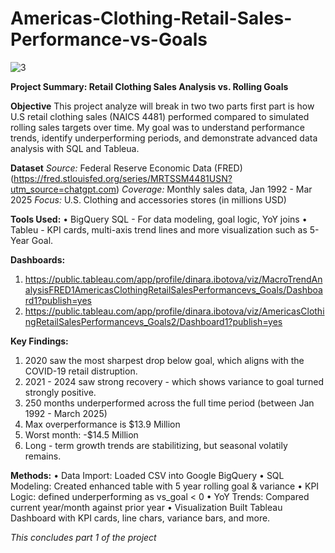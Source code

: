 # Americas-Clothing-Retail-Sales-Performance-vs-Goals

![3](https://github.com/user-attachments/assets/a88db114-711e-4299-907f-b13f5312aedd)

**Project Summary: Retail Clothing Sales Analysis vs. Rolling Goals**

**Objective**
This project analyze will break in two two parts first part is how U.S retail clothing sales (NAICS 4481) performed compared to simulated rolling sales targets over time. My goal was to understand performance trends, identify underperforming periods, and demonstrate advanced data analysis with SQL and Tableua.

**Dataset**
*Source:* Federal Reserve Economic Data (FRED) (https://fred.stlouisfed.org/series/MRTSSM4481USN?utm_source=chatgpt.com)
*Coverage:* Monthly sales data, Jan 1992 - Mar 2025
*Focus:* U.S. Clothing and accessories stores (in millions USD)

**Tools Used:**
• BigQuery SQL - For data modeling, goal logic, YoY joins
• Tableu - KPI cards, multi-axis trend lines and more visualization such as 5-Year Goal.

**Dashboards:**
1. https://public.tableau.com/app/profile/dinara.ibotova/viz/MacroTrendAnalysisFRED1AmericasClothingRetailSalesPerformancevs_Goals/Dashboard1?publish=yes
2.  https://public.tableau.com/app/profile/dinara.ibotova/viz/AmericasClothingRetailSalesPerformancevs_Goals2/Dashboard1?publish=yes

**Key Findings:**
1. 2020 saw the most sharpest drop below goal, which aligns with the COVID-19 retail distruption.
2. 2021 - 2024 saw strong recovery - which shows variance to goal turned strongly positive.
3. 250 months underperformed across the full time period (between Jan 1992 - March 2025)
4. Max overperformance is $13.9 Million
5. Worst month: -$14.5 Million
6. Long - term growth trends are stabilitizing, but seasonal volatily remains.

**Methods:**
• Data Import: Loaded CSV into Google BigQuery
• SQL Modeling: Created enhanced table with 5 year rolling goal & variance
• KPI Logic: defined underperforming as vs_goal < 0
• YoY Trends: Compared current year/month against prior year
• Visualization Built Tableau Dashboard with KPI cards, line chars, variance bars, and more.

*This concludes part 1 of the project*


